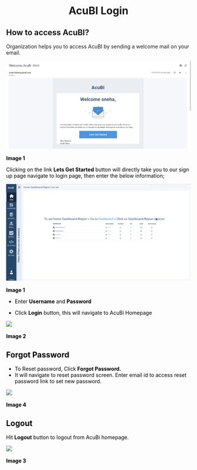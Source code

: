 
 
<center><h1>AcuBI Login</h1></center>


##  How to access AcuBI?


Organization helps you to access  AcuBI by sending a welcome mail on your email. 

![enter image description here](https://raw.githubusercontent.com/sv18042016/fp1/c91a926156b87ab9716f0bb33f208e23f0aee55b/images/New_version5/UD_Acubi_Login.png)

<b><font color = "Black"> Image 1</b>

Clicking on the link <b> Lets Get Started</b> button will directly take you to our sign up page navigate to login page, then enter the below information;

![enter image description here](https://raw.githubusercontent.com/sv18042016/fp1/bb5d4c9f6814109a9645827e267e716c0d044c2a/images/New_version5/Homepage_v5.png)

<b><font color = "Black"> Image 1</b>

-  Enter  <b>Username</b> and <b>Password</b>

- Click  <b>Login</b> button, this will navigate to AcuBi  Homepage

![
](https://raw.githubusercontent.com/sv18042016/fp1/master/images/New_version5/Homepage_v5.png)

<b><font color = "Black"> Image 2</b>

## Forgot Password

  - To Reset password, Click <b>Forgot Password.</b>
  - It will navigate to reset password screen. Enter email id to access reset password link to set new password.
  
 ![
](https://raw.githubusercontent.com/sv18042016/fp1/d64bc97c7d2aa0cb8e2c35fa8f9905bd274388f1/images/New_version5/ud_homepage_forgot%20password.png)
 
 <b><font color = "Black"> Image 4</b>

## Logout

Hit <b>Logout</b> button to logout from AcuBi homepage.

![
](https://raw.githubusercontent.com/sv18042016/fp1/master/images/New_version5/UD_Logout.png)

<b><font color = "Black"> Image 3</b>

<!--stackedit_data:
eyJoaXN0b3J5IjpbMTI5Njg2MTE5OCw0NTM4OTg5MjQsNjI0OD
Q2NTY0LC0xODE3NDY4MDA0LDEwMzkzODU1OTUsMTcyOTU2Mzc4
MSwxODQzNDU5MjA1LDIxMDgzMjAzNTMsLTY4NjI4OTc1MSwtMT
Q0NDY2MTkxOSwxMzM0NzAxNzc1LC03NTQyMzQ3MCwxNzkzMzU1
OTU5LC04MjAwMjc4MDldfQ==
-->